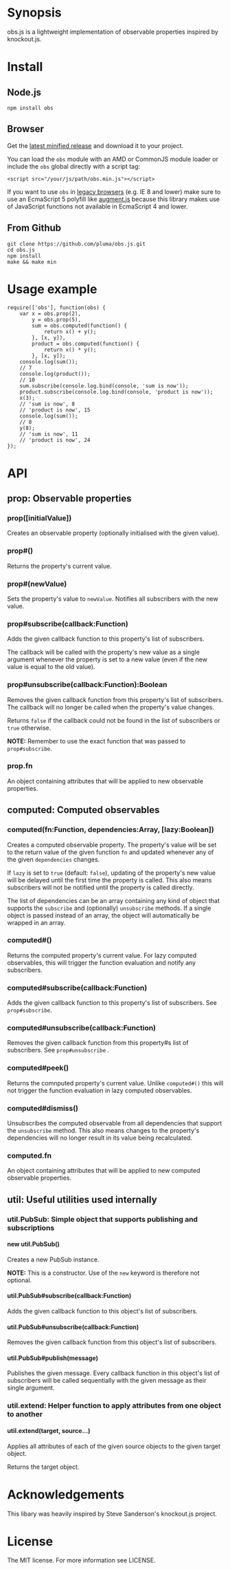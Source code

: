 # Synopsis

obs.js is a lightweight implementation of observable properties inspired by knockout.js.

# Install

## Node.js

    npm install obs

## Browser

Get the [latest minified release](https://github.com/pluma/obs.js/master/lib/obs.min.js) and download it to your project.

You can load the `obs` module with an AMD or CommonJS module loader or include the `obs` global directly with a script tag:

    <script src="/your/js/path/obs.min.js"></script>

If you want to use `obs` in [legacy browsers](https://kangax.github.com/es5-compat-table/#showold) (e.g. IE 8 and lower) make sure to use an EcmaScript 5 polyfill like [augment.js](http://augmentjs.com) because this library makes use of JavaScript functions not available in EcmaScript 4 and lower.

## From Github

    git clone https://github.com/pluma/obs.js.git
    cd obs.js
    npm install
    make && make min

# Usage example

    require(['obs'], function(obs) {
        var x = obs.prop(2),
            y = obs.prop(5),
            sum = obs.computed(function() {
                return x() + y();
            }, [x, y]),
            product = obs.computed(function() {
                return x() * y();
            }, [x, y]);
        console.log(sum());
        // 7
        console.log(product());
        // 10
        sum.subscribe(console.log.bind(console, 'sum is now'));
        product.subscribe(console.log.bind(console, 'product is now'));
        x(3);
        // 'sum is now', 8
        // 'product is now', 15
        console.log(sum());
        // 8
        y(8);
        // 'sum is now', 11
        // 'product is now', 24
    });

# API

## prop: Observable properties

### prop([initialValue])

Creates an observable property (optionally initialised with the given value).

### prop#()

Returns the property's current value.

### prop#(newValue)

Sets the property's value to `newValue`. Notifies all subscribers with the new value.

### prop#subscribe(callback:Function)

Adds the given callback function to this property's list of subscribers.

The callback will be called with the property's new value as a single argument whenever the property is set to a new value (even if the new value is equal to the old value).

### prop#unsubscribe(callback:Function):Boolean

Removes the given callback function from this property's list of subscribers. The callback will no longer be called when the property's value changes.

Returns `false` if the callback could not be found in the list of subscribers or `true` otherwise.

**NOTE:** Remember to use the exact function that was passed to `prop#subscribe`.

### prop.fn

An object containing attributes that will be applied to new observable properties.

## computed: Computed observables

### computed(fn:Function, dependencies:Array, [lazy:Boolean])

Creates a computed observable property. The property's value will be set to the return value of the given function `fn` and updated whenever any of the given `dependencies` changes.

If `lazy` is set to `true` (default: `false`), updating of the property's new value will be delayed until the first time the property is called. This also means subscribers will not be notified until the property is called directly.

The list of dependencies can be an array containing any kind of object that supports the `subscribe` and (optionally) `unsubscribe` methods. If a single object is passed instead of an array, the object will automatically be wrapped in an array.

### computed#()

Returns the computed property's current value. For lazy computed observables, this will trigger the function evaluation and notify any subscribers.

### computed#subscribe(callback:Function)

Adds the given callback function to this property's list of subscribers. See `prop#subscribe`.

### computed#unsubscribe(callback:Function)

Removes the given callback function from this property#s list of subscribers. See `prop#unsubscribe` .

### computed#peek()

Returns the comnputed property's current value. Unlike `computed#()` this will not trigger the function evaluation in lazy computed observables.

### computed#dismiss()

Unsubscribes the computed observable from all dependencies that support the `unsubscribe` method. This also means changes to the property's dependencies will no longer result in its value being recalculated.

### computed.fn

An object containing attributes that will be applied to new computed observable properties.

## util: Useful utilities used internally

### util.PubSub: Simple object that supports publishing and subscriptions

#### new util.PubSub()

Creates a new PubSub instance.

**NOTE:** This is a constructor. Use of the `new` keyword is therefore not optional.

#### util.PubSub#subscribe(callback:Function)

Adds the given callback function to this object's list of subscribers.

#### util.PubSub#unsubscribe(callback:Function)

Removes the given callback function from this object's list of subscribers.

#### util.PubSub#publish(message)

Publishes the given message. Every callback function in this object's list of subscribers will be called sequentially with the given message as their single argument.

### util.extend: Helper function to apply attributes from one object to another

#### util.extend(target, source…)

Applies all attributes of each of the given source objects to the given target object.

Returns the target object.

# Acknowledgements

This libary was heavily inspired by Steve Sanderson's knockout.js project.

# License

The MIT license. For more information see LICENSE.
